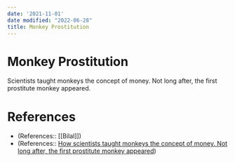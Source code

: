 ```yaml
---
date: '2021-11-01'
date modified: "2022-06-28"
title: Monkey Prostitution
---
```


# Monkey Prostitution
Scientists taught monkeys the concept of money. Not long after, the first prostitute monkey appeared.

# References
- (References:: [[Bilal]])
- (References:: [How scientists taught monkeys the concept of money. Not long after, the first prostitute monkey appeared](https://www.zmescience.com/research/how-scientists-tught-monkeys-the-concept-of-money-not-long-after-the-first-prostitute-monkey-appeared/))
